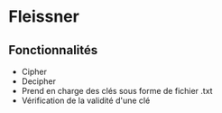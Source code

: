 # Fleissner
## Fonctionnalités
- Cipher
- Decipher
- Prend en charge des clés sous forme de fichier .txt
- Vérification de la validité d'une clé
